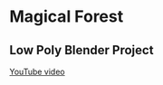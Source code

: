 # Magical Forest

## Low Poly Blender Project

[YouTube video](https://www.youtube.com/watch?v=5jpncv43cGw&feature=youtu.be&ab_channel=esentis)
